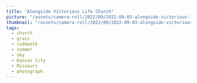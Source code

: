 ```yaml
---
title: "Alongside Victorious Life Church"
picture: "/assets/camera-roll/2022/09/2022-09-03-alongside-victorious-life-church/20220903_174016326_iOS.jpg"
thumbnail: "/assets/camera-roll/2022/09/2022-09-03-alongside-victorious-life-church/20220903_174016326_iOS-thumbnail.jpg"
tags:
  - church
  - grass
  - sidewalk
  - summer
  - sky
  - Kansas City
  - Missouri
  - photograph
---
```

